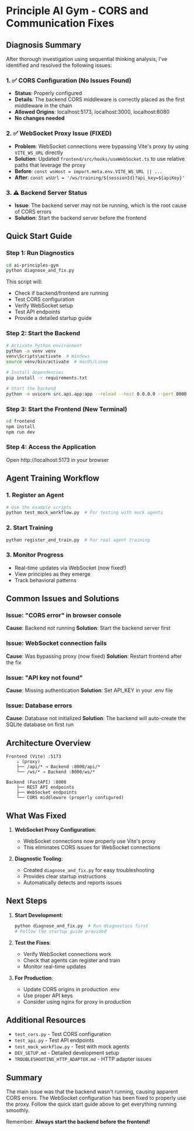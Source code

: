 # Principle AI Gym - CORS and Communication Fixes

## Diagnosis Summary

After thorough investigation using sequential thinking analysis, I've identified and resolved the following issues:

### 1. ✅ CORS Configuration (No Issues Found)
- **Status**: Properly configured
- **Details**: The backend CORS middleware is correctly placed as the first middleware in the chain
- **Allowed Origins**: localhost:5173, localhost:3000, localhost:8080
- **No changes needed**

### 2. ✅ WebSocket Proxy Issue (FIXED)
- **Problem**: WebSocket connections were bypassing Vite's proxy by using `VITE_WS_URL` directly
- **Solution**: Updated `frontend/src/hooks/useWebSocket.ts` to use relative paths that leverage the proxy
- **Before**: `const wsHost = import.meta.env.VITE_WS_URL || ...`
- **After**: `const wsUrl = '/ws/training/${sessionId}?api_key=${apiKey}'`

### 3. ⚠️ Backend Server Status
- **Issue**: The backend server may not be running, which is the root cause of CORS errors
- **Solution**: Start the backend server before the frontend

## Quick Start Guide

### Step 1: Run Diagnostics
```bash
cd ai-principles-gym
python diagnose_and_fix.py
```

This script will:
- Check if backend/frontend are running
- Test CORS configuration
- Verify WebSocket setup
- Test API endpoints
- Provide a detailed startup guide

### Step 2: Start the Backend
```bash
# Activate Python environment
python -m venv venv
venv\Scripts\activate  # Windows
source venv/bin/activate  # macOS/Linux

# Install dependencies
pip install -r requirements.txt

# Start the backend
python -m uvicorn src.api.app:app --reload --host 0.0.0.0 --port 8000
```

### Step 3: Start the Frontend (New Terminal)
```bash
cd frontend
npm install
npm run dev
```

### Step 4: Access the Application
Open http://localhost:5173 in your browser

## Agent Training Workflow

### 1. Register an Agent
```python
# Use the example scripts
python test_mock_workflow.py  # For testing with mock agents
```

### 2. Start Training
```python
python register_and_train.py  # For real agent training
```

### 3. Monitor Progress
- Real-time updates via WebSocket (now fixed!)
- View principles as they emerge
- Track behavioral patterns

## Common Issues and Solutions

### Issue: "CORS error" in browser console
**Cause**: Backend not running
**Solution**: Start the backend server first

### Issue: WebSocket connection fails
**Cause**: Was bypassing proxy (now fixed)
**Solution**: Restart frontend after the fix

### Issue: "API key not found"
**Cause**: Missing authentication
**Solution**: Set API_KEY in your .env file

### Issue: Database errors
**Cause**: Database not initialized
**Solution**: The backend will auto-create the SQLite database on first run

## Architecture Overview

```
Frontend (Vite) :5173
    ↓ (proxy)
    ├── /api/* → Backend :8000/api/*
    └── /ws/* → Backend :8000/ws/*
    
Backend (FastAPI) :8000
    ├── REST API endpoints
    ├── WebSocket endpoints
    └── CORS middleware (properly configured)
```

## What Was Fixed

1. **WebSocket Proxy Configuration**: 
   - WebSocket connections now properly use Vite's proxy
   - This eliminates CORS issues for WebSocket connections

2. **Diagnostic Tooling**:
   - Created `diagnose_and_fix.py` for easy troubleshooting
   - Provides clear startup instructions
   - Automatically detects and reports issues

## Next Steps

1. **Start Development**:
   ```bash
   python diagnose_and_fix.py  # Run diagnostics first
   # Follow the startup guide provided
   ```

2. **Test the Fixes**:
   - Verify WebSocket connections work
   - Check that agents can register and train
   - Monitor real-time updates

3. **For Production**:
   - Update CORS origins in production .env
   - Use proper API keys
   - Consider using nginx for proxy in production

## Additional Resources

- `test_cors.py` - Test CORS configuration
- `test_api.py` - Test API endpoints
- `test_mock_workflow.py` - Test with mock agents
- `DEV_SETUP.md` - Detailed development setup
- `TROUBLESHOOTING_HTTP_ADAPTER.md` - HTTP adapter issues

## Summary

The main issue was that the backend wasn't running, causing apparent CORS errors. The WebSocket configuration has been fixed to properly use the proxy. Follow the quick start guide above to get everything running smoothly.

Remember: **Always start the backend before the frontend!**
